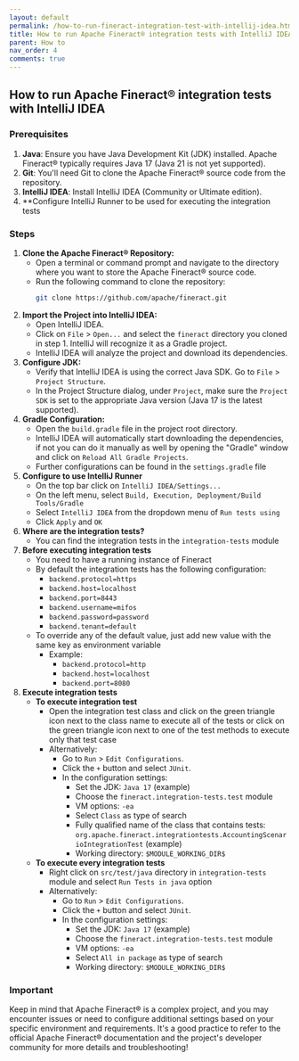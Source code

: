 ```yaml
---
layout: default
permalink: /how-to-run-fineract-integration-test-with-intellij-idea.html
title: How to run Apache Fineract® integration tests with IntelliJ IDEA
parent: How to
nav_order: 4
comments: true
---
```


## How to run Apache Fineract® integration tests with IntelliJ IDEA

### Prerequisites
1. **Java**: Ensure you have Java Development Kit (JDK) installed. Apache Fineract® typically requires Java 17 (Java 21 is not yet supported).
2. **Git**: You'll need Git to clone the Apache Fineract® source code from the repository.
3. **IntelliJ IDEA**: Install IntelliJ IDEA (Community or Ultimate edition).
4. **Configure IntelliJ Runner to be used for executing the integration tests
   
### Steps
1. **Clone the Apache Fineract® Repository:**
   - Open a terminal or command prompt and navigate to the directory where you want to store the Apache Fineract® source code.
   - Run the following command to clone the repository:
     ```bash
     git clone https://github.com/apache/fineract.git
     ```
2. **Import the Project into IntelliJ IDEA:**
   - Open IntelliJ IDEA.
   - Click on `File` > `Open...` and select the `fineract` directory you cloned in step 1. IntelliJ will recognize it as a Gradle project.
   - IntelliJ IDEA will analyze the project and download its dependencies.
3. **Configure JDK:**
   - Verify that IntelliJ IDEA is using the correct Java SDK. Go to `File` > `Project Structure`.
   - In the Project Structure dialog, under `Project`, make sure the `Project SDK` is set to the appropriate Java version (Java 17 is the latest supported).
4. **Gradle Configuration:**
   - Open the `build.gradle` file in the project root directory.
   - IntelliJ IDEA will automatically start downloading the dependencies, if not you can do it manually as well by opening the "Gradle" window and click on `Reload All Gradle Projects`.
   - Further configurations can be found in the `settings.gradle` file
5. **Configure to use IntelliJ Runner**
   - On the top bar click on `IntelliJ IDEA/Settings...`
   - On the left menu, select `Build, Execution, Deployment/Build Tools/Gradle`
   - Select `IntelliJ IDEA` from the dropdown menu of `Run tests using`
   - Click `Apply` and `OK`
6. **Where are the integration tests?**
   - You can find the integration tests in the `integration-tests` module
7. **Before executing integration tests**
   - You need to have a running instance of Fineract
   - By default the integration tests has the following configuration:
     - `backend.protocol=https`
     - `backend.host=localhost`
     - `backend.port=8443`
     - `backend.username=mifos`
     - `backend.password=password`
     - `backend.tenant=default`
   - To override any of the default value, just add new value with the same key as environment variable
     - Example:
       - `backend.protocol=http`
       - `backend.host=localhost`
       - `backend.port=8080`
8. **Execute integration tests**
   - **To execute integration test**
      - Open the integration test class and click on the green triangle icon next to the class name to execute all of the tests or click on the green triangle icon next to one of the test methods to execute only that test case
      - Alternatively: 
         - Go to `Run` > `Edit Configurations`.
         - Click the `+` button and select `JUnit`.
         - In the configuration settings:
           - Set the JDK: `Java 17` (example)
           - Choose the `fineract.integration-tests.test` module
           - VM options: `-ea`
           - Select `Class` as type of search
           - Fully qualified name of the class that contains tests: `org.apache.fineract.integrationtests.AccountingScenarioIntegrationTest` (example)
           - Working directory: `$MODULE_WORKING_DIR$`
   - **To execute every integration tests**
      - Right click on `src/test/java` directory in `integration-tests` module and select `Run Tests in java` option
      - Alternatively: 
         - Go to `Run` > `Edit Configurations`.
         - Click the `+` button and select `JUnit`.
         - In the configuration settings:
           - Set the JDK: `Java 17` (example)
           - Choose the `fineract.integration-tests.test` module
           - VM options: `-ea`
           - Select `All in package` as type of search
           - Working directory: `$MODULE_WORKING_DIR$`
             
### Important
Keep in mind that Apache Fineract® is a complex project, and you may encounter issues or need to configure additional settings based on your specific environment and requirements. It's a good practice to refer to the official Apache Fineract® documentation and the project's developer community for more details and troubleshooting!
